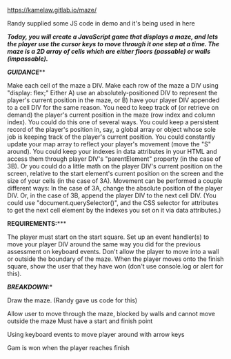https://kamelaw.gitlab.io/maze/


Randy supplied some JS code in demo and it's being used in here

*****Today, you will create a JavaScript game that displays a maze, and lets the player use the cursor keys to move through it one step at a time. The maze is a 2D array of cells which are either floors (passable) or walls (impassable).*****

*****GUIDANCE*******

Make each cell of the maze a DIV.
Make each row of the maze a DIV using "display: flex;"
Either A) use an absolutely-positioned DIV to represent the player's current position in the maze, or B) have your player DIV appended to a cell DIV for the same reason.
You need to keep track of (or retrieve on demand) the player's current position in the maze (row index and column index). You could do this one of several ways. You could keep a persistent record of the player's position in, say, a global array or object whose sole job is keeping track of the player's current position. You could constantly update your map array to reflect your player's movement (move the "S" around). You could keep your indexes in data attributes in your HTML and access them through player DIV's "parentElement" property (in the case of 3B). Or you could do a little math on the player DIV's current position on the screen, relative to the start element's current position on the screen and the size of your cells (in the case of 3A).
Movement can be performed a couple different ways: In the case of 3A, change the absolute position of the player DIV. Or, in the case of 3B, append the player DIV to the next cell DIV. (You could use "document.querySelector()", and the CSS selector for attributes to get the next cell element by the indexes you set on it via data attributes.)

****REQUIREMENTS:*******

The player must start on the start square.
Set up an event handler(s) to move your player DIV around the same way you did for the previous assessment on keyboard events.
Don't allow the player to move into a wall or outside the boundary of the maze.
When the player moves onto the finish square, show the user that they have won (don't use console.log or alert for this).

*****BREAKDOWN:******

Draw the maze. (Randy gave us code for this)

Allow user to move through the maze, blocked by walls and cannot move outside the maze  Must have a start and finish point

Using keyboard events to move player around with arrow keys

Gam is won when the player reaches finish




